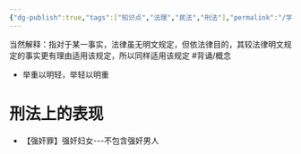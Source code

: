 ```yaml
---
{"dg-publish":true,"tags":["知识点","法理","民法","刑法"],"permalink":"/学习笔记studyup/刑总/当然解释/","dgPassFrontmatter":true,"created":"2024-07-16T10:05:06.694+08:00","updated":"2024-10-30T11:49:13.100+08:00"}
---
```


当然解释：指对于某一事实，法律虽无明文规定，但依法律目的，其较法律明文规定的事实更有理由适用该规定，所以同样适用该规定 #背诵/概念 
- 举重以明轻，举轻以明重
# 刑法上的表现
- 【强奸罪】强奸妇女---不包含强奸男人

